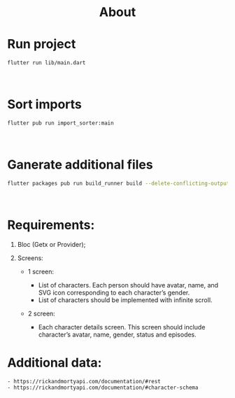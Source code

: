 <h1 align="center">About</h1>

# Run project
```sh
flutter run lib/main.dart
```

<br />

# Sort imports
```sh
flutter pub run import_sorter:main
```

<br />

# Ganerate additional files
```sh
flutter packages pub run build_runner build --delete-conflicting-outputs
```

<br />


# Requirements:
1. Bloc (Getx or Provider);

2. Screens:
    - 1 screen:
        - List of characters. Each person should have avatar, name, and SVG icon corresponding to each character’s gender.
        - List of characters should be implemented with infinite scroll.

    - 2 screen:
        - Each character details screen. This screen should include character’s avatar, name, gender, status and episodes.

# Additional data:
    - https://rickandmortyapi.com/documentation/#rest
    - https://rickandmortyapi.com/documentation/#character-schema
